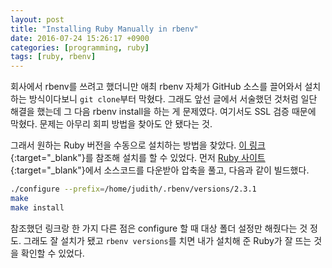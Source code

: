 ```yaml
---
layout: post
title: "Installing Ruby Manually in rbenv"
date: 2016-07-24 15:26:17 +0900
categories: [programming, ruby]
tags: [ruby, rbenv]
---
```


회사에서 rbenv를 쓰려고 했더니만 애최 rbenv 자체가 GitHub 소스를 끌어와서 설치하는 방식이다보니 `git clone`부터 막혔다. 그래도 앞선 글에서 서술했던 것처럼 일단 해결을 했는데 그 다음 rbenv install을 하는 게 문제였다. 여기서도 SSL 검증 때문에 막혔다. 문제는 아무리 회피 방법을 찾아도 안 됐다는 것.

그래서 원하는 Ruby 버전을 수동으로 설치하는 방법을 찾았다. [이 링크](http://passionatedevelopment.com/blog/2012/05/06/install-ruby-manually/){:target="\_blank"}를 참조해 설치를 할 수 있었다. 먼저 [Ruby 사이트](https://www.ruby-lang.org/ko/){:target="\_blank"}에서 소스코드를 다운받아 압축을 풀고, 다음과 같이 빌드했다.

```bash
./configure --prefix=/home/judith/.rbenv/versions/2.3.1
make
make install
```

참조했던 링크랑 한 가지 다른 점은 configure 할 때 대상 폴더 설정만 해줬다는 것 정도. 그래도 잘 설치가 됐고 `rbenv versions`를 치면 내가 설치해 준 Ruby가 잘 뜨는 것을 확인할 수 있었다.
